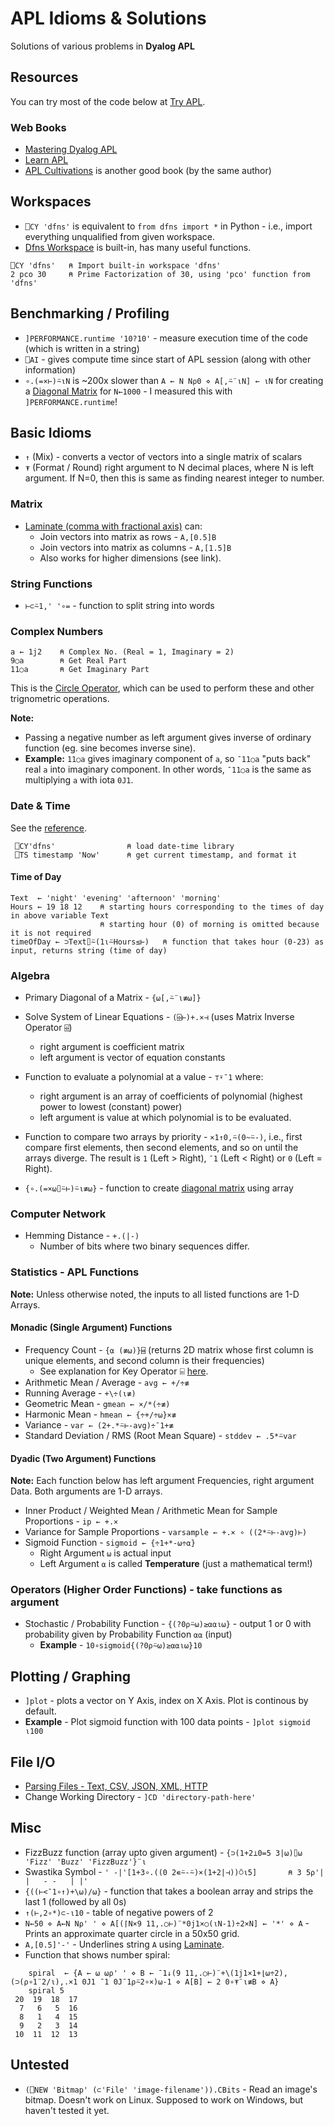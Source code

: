 # APL Idioms & Solutions
Solutions of various problems in **Dyalog APL**  

## Resources
You can try most of the code below at [Try APL](tryapl.org).

### Web Books
- [Mastering Dyalog APL](https://mastering.dyalog.com)
- [Learn APL](https://xpqz.github.io)
- [APL Cultivations](https://xpqz.github.io/cultivations/Intro.html) is another good book (by the same author)

## Workspaces
- `⎕CY 'dfns'` is equivalent to `from dfns import *` in Python - i.e., import everything unqualified from given workspace.
- [Dfns Workspace](https://aplwiki.com/wiki/Dfns_workspace) is built-in, has many useful functions.
```
⎕CY 'dfns'   ⍝ Import built-in workspace 'dfns'
2 pco 30     ⍝ Prime Factorization of 30, using 'pco' function from 'dfns'
```    

## Benchmarking / Profiling
- `]PERFORMANCE.runtime '10?10'` - measure execution time of the code (which is written in a string)
- `⎕AI` - gives compute time since start of APL session (along with other information)
- `∘.(=×⊢)⍨⍳N` is ~200x slower than `A ← N N⍴0 ⋄ A[,⍨¨⍳N] ← ⍳N` for creating a [Diagonal Matrix](https://en.wikipedia.org/wiki/Diagonal_matrix) for `N←1000` - I measured this with `]PERFORMANCE.runtime`!

## Basic Idioms
- `↑` (Mix) - converts a vector of vectors into a single matrix of scalars
- `⍕` (Format / Round) right argument to N decimal places, where N is left argument. If N=0, then this is same as finding nearest integer to number.

### Matrix
- [Laminate (comma with fractional axis)](https://mastering.dyalog.com/Working-on-Data-Shape.html) can:
    - Join vectors into matrix as rows - `A,[0.5]B`
    - Join vectors into matrix as columns - `A,[1.5]B`
    - Also works for higher dimensions (see link).

### String Functions
- `⊢⊂⍨1,' '∘=` - function to split string into words

### Complex Numbers
```
a ← 1j2    ⍝ Complex No. (Real = 1, Imaginary = 2)
9○a        ⍝ Get Real Part
11○a       ⍝ Get Imaginary Part
```
This is the [Circle Operator](https://help.dyalog.com/18.2/Content/Language/Symbols/Circle.htm), which can be used to perform these and other trignometric operations.

**Note:** 
- Passing a negative number as left argument gives inverse of ordinary function (eg. sine becomes inverse sine). 
- **Example:** `11○a` gives imaginary component of `a`, so `¯11○a` "puts back" real `a` into imaginary component. In other words, `¯11○a` is the same as multiplying `a` with iota `0J1`.

### Date & Time
See the [reference](https://dfns.dyalog.com/n_Dates.htm).

```
 ⎕CY'dfns'                ⍝ load date-time library
 ⎕TS timestamp 'Now'      ⍝ get current timestamp, and format it
 ```
 #### Time of Day
 ```
 Text  ← 'night' 'evening' 'afternoon' 'morning'
 Hours ← 19 18 12    ⍝ starting hours corresponding to the times of day in above variable Text
                     ⍝ starting hour (0) of morning is omitted because it is not required
 timeOfDay ← ⊃Text⌷⍨(1⍳⍨Hours≤⊢)   ⍝ function that takes hour (0-23) as input, returns string (time of day)
 ```
 
### Algebra
- Primary Diagonal of a Matrix - `{⍵[,⍨¨⍳≢⍵]}`

- Solve System of Linear Equations - `(⌹⊢)+.×⊣` (uses Matrix Inverse Operator `⌹`)
    - right argument is coefficient matrix
    - left argument is vector of equation constants

- Function to evaluate a polynomial at a value - `⊤⍣¯1` where:
    - right argument is an array of coefficients of polynomial (highest power to lowest (constant) power)
    - left argument is value at which polynomial is to be evaluated. 

 - Function to compare two arrays by priority - `×1↑0,⍨(0~⍨-)`, i.e.,
   first compare first elements, then second elements, and so on until the arrays diverge.
   The result is `1` (Left > Right), `¯1` (Left < Right) or `0` (Left = Right).
   
  - `{∘.(=×⍵⌷⍨⊢)⍨⍳≢⍵}` - function to create [diagonal matrix](https://en.wikipedia.org/wiki/Diagonal_matrix) using array

### Computer Network
- Hemming Distance - `+.(|-)` 
     - Number of bits where two binary sequences differ. 

### Statistics - APL Functions
**Note:** Unless otherwise noted, the inputs to all listed functions are 1-D Arrays.

#### Monadic (Single Argument) Functions
- Frequency Count - `{⍺ (≢⍵)}⌸` (returns 2D matrix whose first column is unique elements, and second column is their frequencies)
    - See explanation for Key Operator ⌸ [here](https://xpqz.github.io/learnapl/key.html).
- Arithmetic Mean / Average - `avg ← +/÷≢`
- Running Average - `+\÷(⍳≢)`
- Geometric Mean - `gmean ← ×/*(÷≢)`
- Harmonic Mean - `hmean ← {÷+/÷⍵}×≢`
- Variance - `var ← (2+.*⍨⊢-avg)÷¯1+≢`
- Standard Deviation / RMS (Root Mean Square) - `stddev ← .5*⍨var`

#### Dyadic (Two Argument) Functions
**Note:** Each function below has left argument Frequencies, right argument Data. Both arguments are 1-D arrays.

- Inner Product / Weighted Mean / Arithmetic Mean for Sample Proportions - `ip ← +.×`
- Variance for Sample Proportions - `varsample ← +.× ∘ ((2*⍨⊢-avg)⊢)`
- Sigmoid Function - `sigmoid ← {÷1+*-⍵÷⍺}`
     - Right Argument `⍵` is actual input
     - Left Argument `⍺` is called **Temperature** (just a mathematical term!)

### Operators (Higher Order Functions) - take functions as argument
- Stochastic / Probability Function - `{(?0⍴⍨⍵)≥⍺⍺⍳⍵}` - output 1 or 0 with probability given by Probability Function `⍺⍺` (input)
   - **Example** - `10∘sigmoid{(?0⍴⍨⍵)≥⍺⍺⍳⍵}10`

## Plotting / Graphing
- `]plot` - plots a vector on Y Axis, index on X Axis. Plot is continous by default.
- **Example** - Plot sigmoid function with 100 data points - `]plot sigmoid ⍳100`

## File I/O
- [Parsing Files - Text, CSV, JSON, XML, HTTP](https://xpqz.github.io/learnapl/io.html)
- Change Working Directory - `]CD 'directory-path-here'`

## Misc
- FizzBuzz function (array upto given argument) - `{⊃(1+2⊥0=5 3|⍵)⌷⍵ 'Fizz' 'Buzz' 'FizzBuzz'}¨⍳`
- Swastika Symbol - `' -|'[1+3∘.((0 2∊⍨-⍨)×(1+2|⊣))⍥⍳5]       ⍝ 3 5⍴'| |   - -   | |'`
- `{((⊢<¯1∘↑)+\⍵)/⍵}` - function that takes a boolean array and strips the last 1 (followed by all 0s)
- `↑(⊢,2∘*)⊂-⍳10` - table of negative powers of 2
- `N←50 ⋄ A←N N⍴' ' ⋄ A[(⌈N×9 11,.○⊢)¨*0j1×○(⍳N-1)÷2×N] ← '*' ⋄ A` - Prints an approximate quarter circle in a 50x50 grid.
- `A,[0.5]'-'` - Underlines string `A` using [Laminate](#matrix).
- Function that shows number spiral:
```
    spiral  ← {A ← ⍵ ⍵⍴' ' ⋄ B ← ¯1↓(9 11,.○⊢)¨+\(1j1×1+⌊⍵÷2),(⊃(⍴∘1¨2/⍳),.×1 0J1 ¯1 0J¯1⍴⍨2∘×)⍵-1 ⋄ A[B] ← 2 0∘⍕¨⍳≢B ⋄ A}
    spiral 5
 20  19  18  17 
  7   6   5  16 
  8   1   4  15 
  9   2   3  14 
 10  11  12  13 
```

## Untested
- `(⎕NEW 'Bitmap' (⊂'File' 'image-filename')).CBits` - Read an image's bitmap. Doesn't work on Linux. Supposed to work on Windows, but haven't tested it yet.
